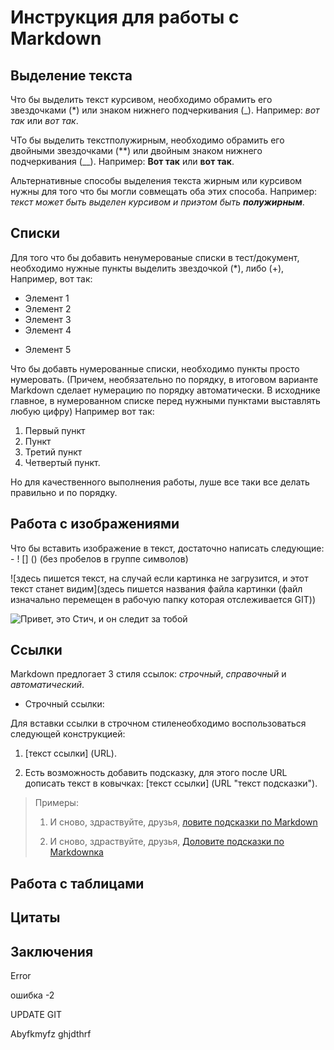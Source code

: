 # Инструкция для работы с Markdown

## Выделение текста

Что бы выделить текст курсивом, необходимо обрамить его звездочками (*) или знаком нижнего подчеркивания (_). 
Например: *вот так* или _вот так_. 

ЧТо бы выделить текстполужирным, необходимо обрамить его двойными звездочками (**) или двойным знаком нижнего подчеркивания (__). Например: **Вот так** или __вот так__.

Альтернативные способы выделения текста жирным или курсивом нужны для того что бы могли совмещать оба этих способа. Например:
_текст может быть выделен курсивом и приэтом быть **полужирным**_.




## Списки

Для того что бы добавить ненумерованые списки в тест/документ, необходимо нужные пункты выделить звездочкой (*), либо (+), Например, вот так:

* Элемент 1
* Элемент 2
* Элемент 3 
* Элемент 4
+ Элемент 5

Что бы добавть нумерованные списки, необходимо пункты просто нумеровать. (Причем, необязательно по порядку, в итоговом варианте Markdown сделает нумерацию по порядку автоматически. В исходнике главное, в нумерованном списке перед нужными пунктами выставлять любую цифру) Например вот так:

1. Первый пункт
2. Пункт
3. Третий пункт 
9. Четвертый пункт.

Но для качественного выполнения работы, луше все таки все делать правильно и по порядку.

## Работа с изображениями

Что бы вставить изображение в текст, достаточно написать следующие: - ! [] () (без пробелов в группе символов)

![здесь пишется текст, на случай если картинка не загрузится, и этот текст станет видим](здесь пишется названия файла картинки (файл изначально перемещен в рабочую папку которая отслеживается GIT)) 

![Привет, это Стич, и он следит за тобой](Stich.jpg)

## Ссылки

Markdown предлогает 3 стиля ссылок: *строчный*, *справочный* и *автоматический*.

+ Строчный ссылки: 

Для вставки ссылки в строчном стиленеобходимо воспользоваться следующей конструкцией: 

1. [текст ссылки] (URL). 

2. Есть возможность добавить подсказку, для этого после URL дописать текст в ковычках: [текст ссылки] (URL "текст подсказки").

> Примеры:
>
> 1. И сново, здраствуйте, друзья, [ловите подсказки по Markdown](https://doka.guide/tools/markdown/)
>
> 2. И сново, здраствуйте, друзья, [Доловите подсказки по Markdownка](https://doka.guide/tools/markdown/ "страница с возможностями языка разметки Markdown")





## Работа с таблицами

## Цитаты 

## Заключения



Error

ошибка -2 


UPDATE 
GIT

Abyfkmyfz ghjdthrf